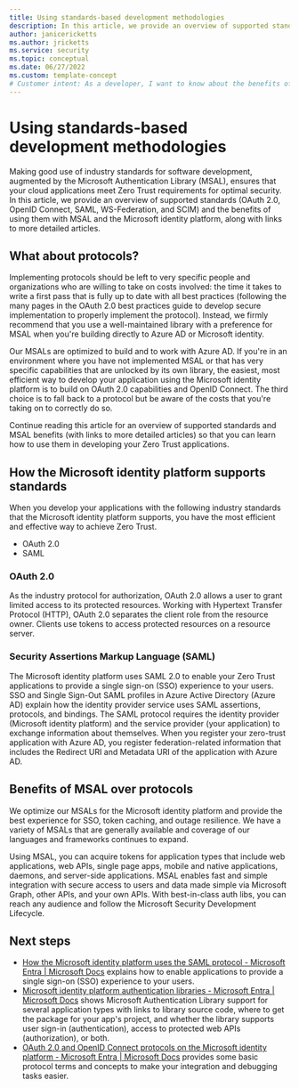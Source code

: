 ```yaml
---
title: Using standards-based development methodologies
description: In this article, we provide an overview of supported standards (OAuth 2.0, OpenID Connect, SAML, WS-Federation, and SCIM) and the benefits of using them with MSAL and the Microsoft identity platform, along with links to more detailed articles. 
author: janicericketts
ms.author: jricketts
ms.service: security
ms.topic: conceptual
ms.date: 06/27/2022
ms.custom: template-concept
# Customer intent: As a developer, I want to know about the benefits of using supported standards with MSAL in the Microsoft identity platform, so that I can have the most efficient and effective way to achieve Zero Trust.
---
```

# Using standards-based development methodologies

Making good use of industry standards for software development, augmented by the Microsoft Authentication Library (MSAL), ensures that your cloud applications meet Zero Trust requirements for optimal security. In this article, we provide an overview of supported standards (OAuth 2.0, OpenID Connect, SAML, WS-Federation, and SCIM) and the benefits of using them with MSAL and the Microsoft identity platform, along with links to more detailed articles.

## What about protocols?

Implementing protocols should be left to very specific people and organizations who are willing to take on costs involved: the time it takes to write a first pass that is fully up to date with all best practices (following the many pages in the OAuth 2.0 best practices guide to develop secure implementation to properly implement the protocol). Instead, we firmly recommend that you use a well-maintained library with a preference for MSAL when you're building directly to Azure AD or Microsoft identity.

Our MSALs are optimized to build and to work with Azure AD. If you're in an environment where you have not implemented MSAL or that has very specific capabilities that are unlocked by its own library, the easiest, most efficient way to develop your application using the Microsoft identity platform is to build on OAuth 2.0 capabilities and OpenID Connect. The third choice is to fall back to a protocol but be aware of the costs that you're taking on to correctly do so.

Continue reading this article for an overview of supported standards and MSAL benefits (with links to more detailed articles) so that you can learn how to use them in developing your Zero Trust applications.

## How the Microsoft identity platform supports standards

When you develop your applications with the following industry standards that the Microsoft identity platform supports, you have the most efficient and effective way to achieve Zero Trust.

- OAuth 2.0
- SAML

### OAuth 2.0

As the industry protocol for authorization, OAuth 2.0 allows a user to grant limited access to its protected resources. Working with Hypertext Transfer Protocol (HTTP), OAuth 2.0 separates the client role from the resource owner. Clients use tokens to access protected resources on a resource server.

### Security Assertions Markup Language (SAML)

The Microsoft identity platform uses SAML 2.0 to enable your Zero Trust applications to provide a single sign-on (SSO) experience to your users. SSO and Single Sign-Out SAML profiles in Azure Active Directory (Azure AD) explain how the identity provider service uses SAML assertions, protocols, and bindings. The SAML protocol requires the identity provider (Microsoft identity platform) and the service provider (your application) to exchange information about themselves. When you register your zero-trust application with Azure AD, you register federation-related information that includes the Redirect URI and Metadata URI of the application with Azure AD.

## Benefits of MSAL over protocols

We optimize our MSALs for the Microsoft identity platform and provide the best experience for SSO, token caching, and outage resilience. We have a variety of MSALs that are generally available and coverage of our languages and frameworks continues to expand.

Using MSAL, you can acquire tokens for application types that include web applications, web APIs, single page apps, mobile and native applications, daemons, and server-side applications. MSAL enables fast and simple integration with secure access to users and data made simple via Microsoft Graph, other APIs, and your own APIs. With best-in-class auth libs, you can reach any audience and follow the Microsoft Security Development Lifecycle.

## Next steps

- [How the Microsoft identity platform uses the SAML protocol - Microsoft Entra | Microsoft Docs](/azure/active-directory/develop/active-directory-saml-protocol-reference) explains how to enable applications to provide a single sign-on (SSO) experience to your users.
- [Microsoft identity platform authentication libraries - Microsoft Entra | Microsoft Docs](/azure/active-directory/develop/reference-v2-libraries) shows Microsoft Authentication Library support for several application types with links to library source code, where to get the package for your app's project, and whether the library supports user sign-in (authentication), access to protected web APIs (authorization), or both.
- [OAuth 2.0 and OpenID Connect protocols on the Microsoft identity platform - Microsoft Entra | Microsoft Docs](/azure/active-directory/develop/active-directory-v2-protocols) provides some basic protocol terms and concepts to make your integration and debugging tasks easier.
